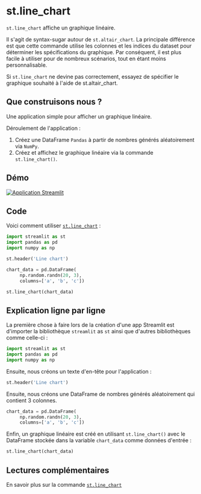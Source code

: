 # st.line_chart

`st.line_chart` affiche un graphique linéaire.

Il s'agit de syntax-sugar autour de `st.altair_chart`. La principale différence est que cette commande utilise les colonnes et les indices du dataset pour déterminer les spécifications du graphique. Par conséquent, il est plus facile à utiliser pour de nombreux scénarios, tout en étant moins personnalisable.

Si `st.line_chart` ne devine pas correctement, essayez de spécifier le graphique souhaité à l'aide de st.altair_chart.

## Que construisons nous ?

Une application simple pour afficher un graphique linéaire.

Déroulement de l'application :
1. Créez une DataFrame `Pandas` à partir de nombres générés aléatoirement via `NumPy`.
2. Créez et affichez le graphique linéaire via la commande `st.line_chart()`.

## Démo

[![Application Streamlit](https://static.streamlit.io/badges/streamlit_badge_black_white.svg)](https://share.streamlit.io/dataprofessor/st.line_chart/)

## Code
Voici comment utiliser [`st.line_chart`](https://docs.streamlit.io/library/api-reference/charts/st.line_chart) :
```python
import streamlit as st
import pandas as pd
import numpy as np

st.header('Line chart')

chart_data = pd.DataFrame(
     np.random.randn(20, 3),
     columns=['a', 'b', 'c'])

st.line_chart(chart_data)

```

## Explication ligne par ligne
La première chose à faire lors de la création d'une app Streamlit est d'importer la bibliothèque `streamlit` as `st` ainsi que d'autres bibliothèques comme celle-ci :

```python
import streamlit as st
import pandas as pd
import numpy as np
```

Ensuite, nous créons un texte d'en-tête pour l'application :

```python
st.header('Line chart')
```

Ensuite, nous créons une DataFrame de nombres générés aléatoirement qui contient 3 colonnes.
```python
chart_data = pd.DataFrame(
     np.random.randn(20, 3),
     columns=['a', 'b', 'c'])
```

Enfin, un graphique linéaire est créé en utilisant `st.line_chart()` avec le DataFrame stockée dans la variable `chart_data` comme données d'entrée :

```python
st.line_chart(chart_data)
```

## Lectures complémentaires
En savoir plus sur la commande [`st.line_chart`](https://docs.streamlit.io/library/api-reference/charts/st.line_chart) 